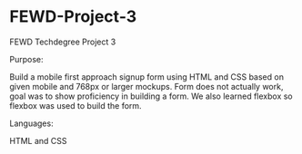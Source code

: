 # FEWD-Project-3
 FEWD Techdegree Project 3

Purpose:

Build a mobile first approach signup form using HTML and CSS based on given mobile and 768px or larger mockups.  Form does not actually work, goal was to show proficiency in building a form.  We also learned flexbox so flexbox was used to build the form.

Languages:

HTML and CSS
